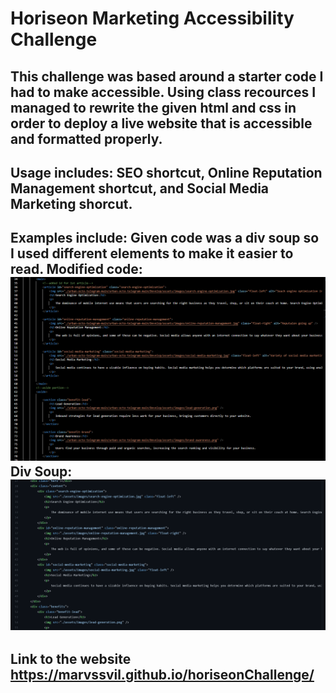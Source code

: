 # Horiseon Marketing Accessibility Challenge

## This challenge was based around a starter code I had to make accessible. Using class recources I managed to rewrite the given html and css in order to deploy a live website that is accessible and formatted properly.

## Usage includes: SEO shortcut, Online Reputation Management shortcut, and Social Media Marketing shorcut.

## Examples include: Given code was a div soup so I used different elements to make it easier to read.                                                                         Modified code: ![alt text](./assets/images/screenchallenge1.png)                                                                                                                      Div Soup: ![alt text](./assets/images/divsoup.png)

## Link to the website   https://marvssvil.github.io/horiseonChallenge/



